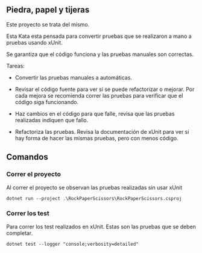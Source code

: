 ## Piedra, papel y tijeras

Este proyecto se trata del mismo.

Esta Kata esta pensada para convertir pruebas que se realizaron a mano a pruebas usando xUnit.

Se garantiza que el código funciona y las pruebas manuales son correctas. 

Tareas:

- Convertir las pruebas manuales a automáticas.

- Revisar el código fuente para ver si se puede refactorizar o mejorar. Por cada mejora se recomienda correr las pruebas para verificar que el código siga funcionando.

- Haz cambios en el código para que falle, revisa que las pruebas realizadas indiquen que fallo.

- Refactoriza las pruebas. Revisa la documentación de xUnit para ver si hay forma de hacer las mismas pruebas, pero con menos código.

## Comandos

### Correr el proyecto

Al correr el proyecto se observan las pruebas realizadas sin usar xUnit

``
dotnet run --project .\RockPaperScissors\RockPaperScissors.csproj
``

### Correr los test

Para correr los test realizados en xUnit.
Estas son las pruebas que se deben completar.

``
dotnet test --logger "console;verbosity=detailed"
``